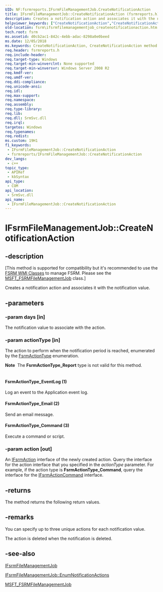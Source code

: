 ```yaml
---
UID: NF:fsrmreports.IFsrmFileManagementJob.CreateNotificationAction
title: IFsrmFileManagementJob::CreateNotificationAction (fsrmreports.h)
description: Creates a notification action and associates it with the notification value.
helpviewer_keywords: ["CreateNotificationAction","CreateNotificationAction method [File Server Resource Manager]","CreateNotificationAction method [File Server Resource Manager]","IFsrmFileManagementJob interface","FsrmActionType_Command","FsrmActionType_Email","FsrmActionType_EventLog","IFsrmFileManagementJob interface [File Server Resource Manager]","CreateNotificationAction method","IFsrmFileManagementJob.CreateNotificationAction","IFsrmFileManagementJob::CreateNotificationAction","fs.ifsrmfilemanagementjob_createnotificationaction","fsrm.ifsrmfilemanagementjob_createnotificationaction","fsrmreports/IFsrmFileManagementJob::CreateNotificationAction"]
old-location: fsrm\ifsrmfilemanagementjob_createnotificationaction.htm
tech.root: fsrm
ms.assetid: d0cb2ac1-842c-4ebb-adac-8298a0e0beed
ms.date: 12/05/2018
ms.keywords: CreateNotificationAction, CreateNotificationAction method [File Server Resource Manager], CreateNotificationAction method [File Server Resource Manager],IFsrmFileManagementJob interface, FsrmActionType_Command, FsrmActionType_Email, FsrmActionType_EventLog, IFsrmFileManagementJob interface [File Server Resource Manager],CreateNotificationAction method, IFsrmFileManagementJob.CreateNotificationAction, IFsrmFileManagementJob::CreateNotificationAction, fs.ifsrmfilemanagementjob_createnotificationaction, fsrm.ifsrmfilemanagementjob_createnotificationaction, fsrmreports/IFsrmFileManagementJob::CreateNotificationAction
req.header: fsrmreports.h
req.include-header: 
req.target-type: Windows
req.target-min-winverclnt: None supported
req.target-min-winversvr: Windows Server 2008 R2
req.kmdf-ver: 
req.umdf-ver: 
req.ddi-compliance: 
req.unicode-ansi: 
req.idl: 
req.max-support: 
req.namespace: 
req.assembly: 
req.type-library: 
req.lib: 
req.dll: SrmSvc.dll
req.irql: 
targetos: Windows
req.typenames: 
req.redist: 
ms.custom: 19H1
f1_keywords:
 - IFsrmFileManagementJob::CreateNotificationAction
 - fsrmreports/IFsrmFileManagementJob::CreateNotificationAction
dev_langs:
 - c++
topic_type:
 - APIRef
 - kbSyntax
api_type:
 - COM
api_location:
 - SrmSvc.dll
api_name:
 - IFsrmFileManagementJob::CreateNotificationAction
---
```


# IFsrmFileManagementJob::CreateNotificationAction


## -description

<p class="CCE_Message">[This method is supported for compatibility but it's recommended to use the 
    <a href="/previous-versions/windows/desktop/fsrm/fsrm-wmi-classes">FSRM WMI Classes</a> to manage FSRM. Please see the 
    <a href="/previous-versions/windows/desktop/fsrm/msft-fsrmfilemanagementjob">MSFT_FSRMFileManagementJob</a> class.]

Creates a notification action and associates it with the notification value.

## -parameters

### -param days [in]

The notification value to associate with the action.

### -param actionType [in]

The action to perform when the notification period is reached, enumerated by the 
      <a href="/windows/desktop/api/fsrmenums/ne-fsrmenums-fsrmactiontype">FsrmActionType</a> enumeration.

<div class="alert"><b>Note</b>  The <b>FsrmActionType_Report</b> type is not valid for this method.</div>
<div> </div>


#### FsrmActionType_EventLog (1)

Log an event to the Application event log.



#### FsrmActionType_Email (2)

Send an email message.



#### FsrmActionType_Command (3)

Execute a command or script.

### -param action [out]

An <a href="/previous-versions/windows/desktop/api/fsrm/nn-fsrm-ifsrmaction">IFsrmAction</a> interface of the newly created action. 
      Query the interface for the action interface that you specified in the <i>actionType</i> 
      parameter. For example, if the action type is <b>FsrmActionType_Command</b>, query the 
      interface for the <a href="/previous-versions/windows/desktop/api/fsrm/nn-fsrm-ifsrmactioncommand">IFsrmActionCommand</a> interface.

## -returns

The method returns the following return values.

## -remarks

You can specify up to three unique actions for each notification value.

The action is deleted when the notification is deleted.

## -see-also

<a href="/previous-versions/windows/desktop/api/fsrmreports/nn-fsrmreports-ifsrmfilemanagementjob">IFsrmFileManagementJob</a>



<a href="/previous-versions/windows/desktop/api/fsrmreports/nf-fsrmreports-ifsrmfilemanagementjob-enumnotificationactions">IFsrmFileManagementJob::EnumNotificationActions</a>



<a href="/previous-versions/windows/desktop/fsrm/msft-fsrmfilemanagementjob">MSFT_FSRMFileManagementJob</a>

